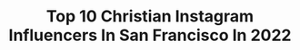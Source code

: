 ---
title: Top 10 Christian Instagram Influencers In San Francisco In 2022
description: >-
  Find top christian Instagram influencers in San Francisco in 2022. Most popular hashtags: #sanfrancisco #love #influencer #photography.
platform: Instagram
hits: 8
text_top: See the best Instagram profiles on inBeat.
text_bottom: Our database aggregates 8 Instagram influencers like this in San Francisco, United States for you to connect with.
profiles:
  - username: "mirthicat"
    fullname: >-
      𝕸 | BLOGGER | SAN FRANCISCO
    bio: >-
      ❅ Christian † | தமிழ் ❅ Sri Lanka —> San Francisco ❅ EMT | Pre-med | Bunny mom 📸 @letmecaptureyouu Cal ‘20 | ENFJ-T #medicine | #blogger | #fashion
    location: "United States"
    followers: 3157
    engagement: 1267
    commentsToLikes: 0.062896
    id: ckaothmi9vykf0i78lxne1x0y
    verified: false
    hashtags: "#girlpower, #fallmood, #ucberkeley, #lifestyleblogger"
  - username: "jaydenjhammer"
    fullname: >-
      JAYDEN 🔨
    bio: >-
      20. Bay Area. @zippermouth.music
    location: "United States"
    followers: 22890
    engagement: 1360
    commentsToLikes: 0.020292
    id: ck8wfu2clg9du0j78w8am0c62
    verified: false
    hashtags: "#bayareamusic, #metal, #localband, #femaleguitarist"
  - username: "bobbykenney3"
    fullname: >-
      Bobby Kenney III
    bio: >-
      Truth, beauty, goodness ✝︎ Child of God @youarelovedmission Weddings: @bk3weddings Church Photography: @heavenlyartisans Model: @heymantalentagency
    location: "United States"
    followers: 23654
    engagement: 177
    commentsToLikes: 0.036431
    id: ckap8z1kvqik90i78cf0q96vl
    verified: false
    hashtags: "#catholic, #photographer, #bobbykenneyiii, #nikonusa"
  - username: "christiandawdesign"
    fullname: >-
      Christian Daw
    bio: >-
      Former attorney with a passion for beautiful homes... and a little design firm. 💁🏻‍♂️ Follow along! #christiandawdesign 👇🏻Connect for services.
    location: "United States"
    followers: 311742
    engagement: 530
    commentsToLikes: 0.023131
    id: ck0w79duucey70i19750um17m
    verified: false
    hashtags: "#newconstruction, #beachhouse, #renovationproject, #housetour"
  - username: "takeospikes51"
    fullname: >-
      Takeo Spikes (HOF Nominee)
    bio: >-
      🦅Auburn Athlete to NFL Vet to MBA Living My Dreams | 📸Photographer + Author + Podcaster + Producer + Motivator + Dad 🎙Listen to Me on @thebtmpodcast
    location: "United States"
    followers: 39301
    engagement: 136
    commentsToLikes: 0.079972
    id: ckaorw54tp0pr0i78sutp2ko3
    verified: true
    hashtags: "#love, #blackfathers, #mixitup, #wareagle"
  - username: "christinamcneill"
    fullname: >-
      Christina McNeill
    bio: >-
      Editorial Wedding Photographer in San Francisco. I photograph extraordinary couples who want something a little different. Locally & around the globe!
    location: "United States"
    followers: 14400
    engagement: 223
    commentsToLikes: 0.044888
    id: ck5c5t0f343iy0i11x6licmsq
    verified: false
    hashtags: "#mexicowedding, #candidwedding, #weddingtraditions, #microwedding"
  - username: "mileydancer11"
    fullname: >-
      Miley Jean ❤ MOM RAN Christina
    bio: >-
      Mom blog ✨ @soeldancewear #soelgirl @carissastutucouture CTCMILEY @labelleroseapparel MILEY10 @clairefabrephoto MILEY10 DO NOT TAKE PICS
    location: "United States"
    followers: 14394
    engagement: 415
    commentsToLikes: 0.249565
    id: ck6u1cezxkwl30j71g01rnkt2
    verified: false
    hashtags: "#picoftheday, #moodyphotography, #labellerose, #rtttfeatures"
  - username: "katerina__christina"
    fullname: >-
      Katerina Christina
    bio: >-
      📍 𝚂𝚊𝚗 𝙵𝚛𝚊𝚗𝚌𝚒𝚜𝚌𝚘 📷 𝚂𝚒𝚍𝚎𝚔𝚒𝚌𝚔𝚜: 𝙻𝚎𝚒𝚌𝚊 𝙼𝟷𝟶 || 𝙼𝚊𝚖𝚒𝚢𝚊 𝟽 || 𝙲𝚊𝚗𝚘𝚗 𝚂𝚞𝚙𝚎𝚛 𝟾 ❕ 𝙿𝚛𝚒𝚗𝚝𝚜 ⬇️
    location: "United States"
    followers: 7987
    engagement: 462
    commentsToLikes: 0.047632
    id: ck5zr02vfvmzw0i14xlw04zx2
    verified: false
    hashtags: "#artlife, #artlifestyle, #visualartist, #streetphotographercommunity"
  - username: "christiancarnation"
    fullname: >-
      Christian
    bio: >-
      Bagged 2015 Mustang GT Premium PP manual NC 🌍 RT(R) ☢ Sphynx cat mum @smeagolandluna @limitlesscarcare : CHRISTIAN15
    location: "United States"
    followers: 35698
    engagement: 408
    commentsToLikes: 0.021231
    id: ck601qypfg0d90i14hhy2r8m0
    verified: false
    hashtags: "#murdered, #carsofinstagram, #ford, #mustanggt"
  - username: "christianaaron"
    fullname: >-
      christian
    bio: >-
      call it a curse or just call me blessed @fluentlust @iusedtoberelevant snapchat | twitter | tiktok | christiantaaron
    location: "United States"
    followers: 230025
    engagement: 143
    commentsToLikes: 0.027107
    id: ckapbxeyh1nmh0i78c3mhwta0
    verified: true
    hashtags: "#emsculpt, #therosenburg"
---